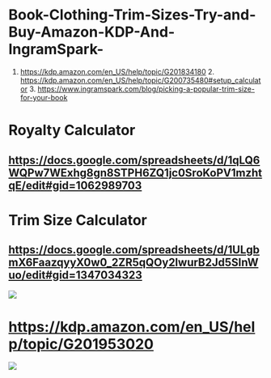 # Book-Clothing-Trim-Sizes-Try-and-Buy-Amazon-KDP-And-IngramSpark-
1. https://kdp.amazon.com/en_US/help/topic/G201834180 2. https://kdp.amazon.com/en_US/help/topic/G200735480#setup_calculator 3. https://www.ingramspark.com/blog/picking-a-popular-trim-size-for-your-book

# Royalty Calculator
## https://docs.google.com/spreadsheets/d/1qLQ6WQPw7WExhg8gn8STPH6ZQ1jc0SroKoPV1mzhtqE/edit#gid=1062989703

# Trim Size Calculator
## https://docs.google.com/spreadsheets/d/1ULgbmX6FaazqyyX0w0_2ZR5qQOy2lwurB2Jd5SInWuo/edit#gid=1347034323

![](https://docs.google.com/spreadsheets/d/1ULgbmX6FaazqyyX0w0_2ZR5qQOy2lwurB2Jd5SInWuo/edit#gid=1347034323)

# https://kdp.amazon.com/en_US/help/topic/G201953020

![](https://m.media-amazon.com/images/G/01/kindle-publication/File_Calculation_EN.PNG)
